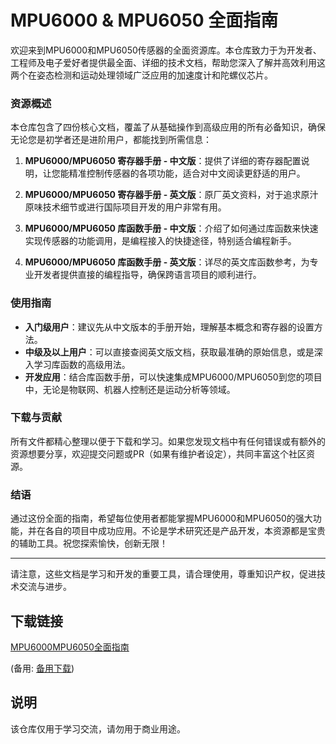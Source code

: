# MPU6000 & MPU6050 全面指南

欢迎来到MPU6000和MPU6050传感器的全面资源库。本仓库致力于为开发者、工程师及电子爱好者提供最全面、详细的技术文档，帮助您深入了解并高效利用这两个在姿态检测和运动处理领域广泛应用的加速度计和陀螺仪芯片。

### 资源概述

本仓库包含了四份核心文档，覆盖了从基础操作到高级应用的所有必备知识，确保无论您是初学者还是进阶用户，都能找到所需信息：

1. **MPU6000/MPU6050 寄存器手册 - 中文版**：提供了详细的寄存器配置说明，让您能精准控制传感器的各项功能，适合对中文阅读更舒适的用户。
   
2. **MPU6000/MPU6050 寄存器手册 - 英文版**：原厂英文资料，对于追求原汁原味技术细节或进行国际项目开发的用户非常有用。
   
3. **MPU6000/MPU6050 库函数手册 - 中文版**：介绍了如何通过库函数来快速实现传感器的功能调用，是编程接入的快捷途径，特别适合编程新手。
   
4. **MPU6000/MPU6050 库函数手册 - 英文版**：详尽的英文库函数参考，为专业开发者提供直接的编程指导，确保跨语言项目的顺利进行。

### 使用指南

- **入门级用户**：建议先从中文版本的手册开始，理解基本概念和寄存器的设置方法。
- **中级及以上用户**：可以直接查阅英文版文档，获取最准确的原始信息，或是深入学习库函数的高级用法。
- **开发应用**：结合库函数手册，可以快速集成MPU6000/MPU6050到您的项目中，无论是物联网、机器人控制还是运动分析等领域。

### 下载与贡献

所有文件都精心整理以便于下载和学习。如果您发现文档中有任何错误或有额外的资源想要分享，欢迎提交问题或PR（如果有维护者设定），共同丰富这个社区资源。

### 结语

通过这份全面的指南，希望每位使用者都能掌握MPU6000和MPU6050的强大功能，并在各自的项目中成功应用。不论是学术研究还是产品开发，本资源都是宝贵的辅助工具。祝您探索愉快，创新无限！

---

请注意，这些文档是学习和开发的重要工具，请合理使用，尊重知识产权，促进技术交流与进步。

## 下载链接
[MPU6000MPU6050全面指南](https://pan.quark.cn/s/f5e38935d0fe) 

(备用: [备用下载](https://pan.baidu.com/s/1w88drBf67ROMk-4Zpzjf1A?pwd=8g3e))

## 说明

该仓库仅用于学习交流，请勿用于商业用途。
